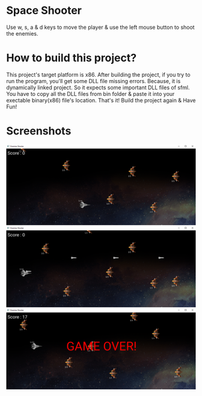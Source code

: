 # Space Shooter
Use w, s, a & d keys to move the player & use the left mouse button to shoot the enemies.

# How to build this project?
This project's target platform is x86. After building the project, if you try to run the program, you'll get some DLL file missing errors. Because, it is dynamically linked project. 
So it expects some important DLL files of sfml. You have to copy all the DLL files from bin folder & paste it into your exectable binary(x86) file's location.
That's it! Build the project again & Have Fun!

# Screenshots
![SpaceShooter](/Resources/Branding/1.png?raw=true"Screenshots")
![SpaceShooter](/Resources/Branding/2.png?raw=true"Screenshots")
![SpaceShooter](/Resources/Branding/3.png?raw=true"Screenshots")
